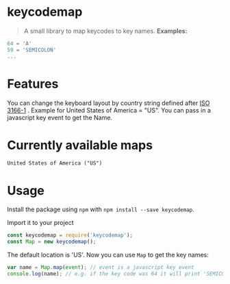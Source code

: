 # keycodemap
> A small library to map keycodes to key names.
**Examples:**
```javascript
64 = 'A'
59 = 'SEMICOLON'
...
```
# Features
You can change the keyboard layout by country string defined after [ISO 3166-1](../glossary.md#main-process) .
Example for United States of America = "US".
You can pass in a javascript key event to get the Name.

# Currently available maps
```
United States of America ("US")
```

# Usage
Install the package using `npm` with `npm install --save keycodemap`.

Import it to your project
```javascript
const keycodemap = require('keycodemap');
const Map = new keycodemap();
```
The default location is 'US'.
Now you can use `Map` to get the key names:
```javascript
var name = Map.map(event); // event is a javascript key event
console.log(name); // e.g. if the key code was 64 it will print 'SEMICOLON'
```

